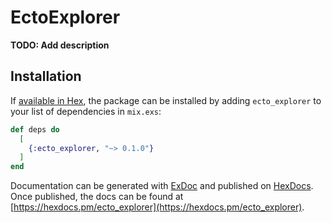 # EctoExplorer

**TODO: Add description**

## Installation

If [available in Hex](https://hex.pm/docs/publish), the package can be installed
by adding `ecto_explorer` to your list of dependencies in `mix.exs`:

```elixir
def deps do
  [
    {:ecto_explorer, "~> 0.1.0"}
  ]
end
```

Documentation can be generated with [ExDoc](https://github.com/elixir-lang/ex_doc)
and published on [HexDocs](https://hexdocs.pm). Once published, the docs can
be found at [https://hexdocs.pm/ecto_explorer](https://hexdocs.pm/ecto_explorer).

